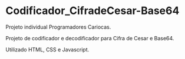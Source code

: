 # Codificador_CifradeCesar-Base64
Projeto individual Programadores Cariocas.

Projeto de codificador e decodificador para Cifra de Cesar e Base64.

Utilizado HTML, CSS e Javascript.

